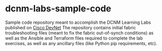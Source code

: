 # dcnm-labs-sample-code

Sample code repository meant to accomplish the DCNM Learning Labs published on [Cisco DevNet](https://developer.cisco.com/)
The repository contains initial fabric troubleshooting files (meant to fix the fabric out-of-synch conditions) as well as the Ansible and Terraform files required to complete the lab exercises, as well as any ancillary files (like Python pip requirements, etc).
